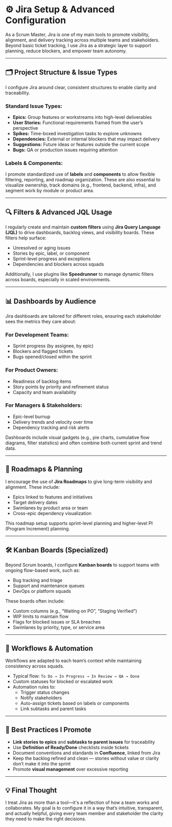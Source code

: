# ⚙️ Jira Setup & Advanced Configuration

As a Scrum Master, Jira is one of my main tools to promote visibility, alignment, and delivery tracking across multiple teams and stakeholders. Beyond basic ticket tracking, I use Jira as a strategic layer to support planning, reduce blockers, and empower team autonomy.

---

## 🗂️ Project Structure & Issue Types

I configure Jira around clear, consistent structures to enable clarity and traceability.

### Standard Issue Types:
- **Epics:** Group features or workstreams into high-level deliverables
- **User Stories:** Functional requirements framed from the user’s perspective
- **Spikes:** Time-boxed investigation tasks to explore unknowns
- **Dependencies:** External or internal blockers that may impact delivery
- **Suggestions:** Future ideas or features outside the current scope
- **Bugs:** QA or production issues requiring attention

### Labels & Components:
I promote standardized use of **labels** and **components** to allow flexible filtering, reporting, and roadmap organization. These are also essential to visualize ownership, track domains (e.g., frontend, backend, infra), and segment work by module or product area.

---

## 🔍 Filters & Advanced JQL Usage

I regularly create and maintain **custom filters** using **Jira Query Language (JQL)** to drive dashboards, backlog views, and visibility boards. These filters help surface:

- Unresolved or aging issues
- Stories by epic, label, or component
- Sprint-level progress and exceptions
- Dependencies and blockers across squads

Additionally, I use plugins like **Speedrunner** to manage dynamic filters across boards, especially in scaled environments.

---

## 📊 Dashboards by Audience

Jira dashboards are tailored for different roles, ensuring each stakeholder sees the metrics they care about:

### For Development Teams:
- Sprint progress (by assignee, by epic)
- Blockers and flagged tickets
- Bugs opened/closed within the sprint

### For Product Owners:
- Readiness of backlog items
- Story points by priority and refinement status
- Capacity and team availability

### For Managers & Stakeholders:
- Epic-level burnup
- Delivery trends and velocity over time
- Dependency tracking and risk alerts

Dashboards include visual gadgets (e.g., pie charts, cumulative flow diagrams, filter statistics) and often combine both current sprint and trend data.

---

## 🧭 Roadmaps & Planning

I encourage the use of **Jira Roadmaps** to give long-term visibility and alignment. These include:

- Epics linked to features and initiatives
- Target delivery dates
- Swimlanes by product area or team
- Cross-epic dependency visualization

This roadmap setup supports sprint-level planning and higher-level PI (Program Increment) planning.

---

## 🛠️ Kanban Boards (Specialized)

Beyond Scrum boards, I configure **Kanban boards** to support teams with ongoing flow-based work, such as:

- Bug tracking and triage
- Support and maintenance queues
- DevOps or platform squads

These boards often include:
- Custom columns (e.g., “Waiting on PO”, “Staging Verified”)
- WIP limits to maintain flow
- Flags for blocked issues or SLA breaches
- Swimlanes by priority, type, or service area

---

## 🔄 Workflows & Automation

Workflows are adapted to each team’s context while maintaining consistency across squads.

- Typical flow: `To Do → In Progress → In Review → QA → Done`
- Custom statuses for blocked or escalated work
- Automation rules to:
  - Trigger status changes
  - Notify stakeholders
  - Auto-assign tickets based on labels or components
  - Link subtasks and parent tasks

---

## 🧠 Best Practices I Promote

- **Link stories to epics** and **subtasks to parent issues** for traceability
- Use **Definition of Ready/Done** checklists inside tickets
- Document conventions and standards in **Confluence**, linked from Jira
- Keep the backlog refined and clean — stories without value or clarity don’t make it into the sprint
- Promote **visual management** over excessive reporting

---

## 💡 Final Thought

I treat Jira as more than a tool—it's a reflection of how a team works and collaborates. My goal is to configure it in a way that’s intuitive, transparent, and actually helpful, giving every team member and stakeholder the clarity they need to make the right decisions.
